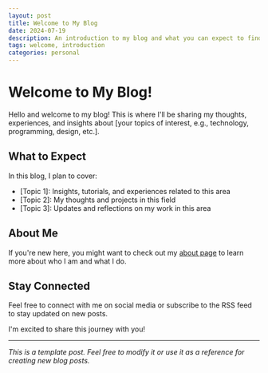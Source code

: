 ```yaml
---
layout: post
title: Welcome to My Blog
date: 2024-07-19
description: An introduction to my blog and what you can expect to find here
tags: welcome, introduction
categories: personal
---
```


# Welcome to My Blog!

Hello and welcome to my blog! This is where I'll be sharing my thoughts, experiences, and insights about [your topics of interest, e.g., technology, programming, design, etc.].

## What to Expect

In this blog, I plan to cover:

- [Topic 1]: Insights, tutorials, and experiences related to this area
- [Topic 2]: My thoughts and projects in this field
- [Topic 3]: Updates and reflections on my work in this area

## About Me

If you're new here, you might want to check out my [about page](/about/) to learn more about who I am and what I do.

## Stay Connected

Feel free to connect with me on social media or subscribe to the RSS feed to stay updated on new posts.

I'm excited to share this journey with you!

---

_This is a template post. Feel free to modify it or use it as a reference for creating new blog posts._

